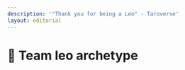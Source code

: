 ```yaml
---
description: '"Thank you for being a Leo" - Taroverse'
layout: editorial
---
```


# 🦁 Team leo archetype

